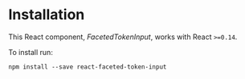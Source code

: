 # Installation

This React component, *FacetedTokenInput*, works with React `>=0.14`.

To install run:

    npm install --save react-faceted-token-input
